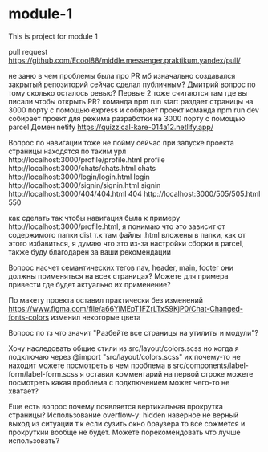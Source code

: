 # module-1
This is project for module 1

pull request https://github.com/Ecool88/middle.messenger.praktikum.yandex/pull/

не заню в чем проблемы была про PR мб изначально создавался закрытый репозиторий сейчас сделал публичным? Дмитрий вопрос по тому сколько осталось ревью? Первые 2 тоже считаются там где вы писали чтобы открыть PR?
команда npm run start раздает страницы на 3000 порту с помощью express и собирает проект
команда npm run dev собирает проект для режима разработки на 3000 порту с помощью parcel
Домен netify https://quizzical-kare-014a12.netlify.app/

Вопрос по навигации тоже не пойму сейчас при запуске проекта страницы находятся по таким урл
    http://localhost:3000/profile/profile.html  profile
    http://localhost:3000/chats/chats.html      chats
    http://localhost:3000/login/login.html      login
    http://localhost:3000/signin/signin.html    signin
    http://localhost:3000/404/404.html          404
    http://localhost:3000/505/505.html          550

как сделать так чтобы навигация была к примеру http://localhost:3000/profile.html, я понимаю что это зависит от содержимого папки dist т.к там файлы .html вложены в папки, как от этого избавиться, я думаю что это из-за настройки сборки в parcel, также буду благодарен за ваши рекомендации

Вопрос насчет семантических тегов nav, header, main, footer они должны применяться на всех страницах? Можете для примера привести где будет актуально их применение?

По макету проекта оставил практически без изменений https://www.figma.com/file/a66YiMEpT1FZrLTxS9KjP0/Chat-Changed-fonts-colors изменил некоторые цвета

Вопрос по тз что значит "Разбейте все страницы на утилиты и модули"?

Хочу наследовать общие стили из src/layout/colors.scss но когда я подключаю через @import "src/layout/colors.scss" их почему-то не находит можете посмотреть в чем проблема в src/components/label-form/label-form.scss я оставил комментарий на первой строке можете посмотреть какая проблема с подключением может чего-то не хватает?



Еще есть вопрос почему появляется вертикальная прокрутка страницы? Использование overflow-y: hidden наверное не верный выход из ситуации т.к если сузить окно браузера то все сожмется и прокруткии вообще не будет. Можете порекомендовать что лучше использовать?
